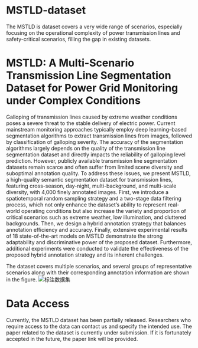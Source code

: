 # MSTLD-dataset
The MSTLD is dataset covers a very wide range of scenarios, especially focusing on the operational complexity of power transmission lines and safety-critical scenarios, filling the gap in existing datasets. 
# MSTLD: A Multi-Scenario Transmission Line Segmentation Dataset for Power Grid Monitoring under Complex Conditions

Galloping of transmission lines caused by extreme
weather conditions poses a severe threat to the stable delivery
of electric power. Current mainstream monitoring approaches
typically employ deep learning–based segmentation algorithms
to extract transmission lines from images, followed by classification of galloping severity. The accuracy of the segmentation
algorithms largely depends on the quality of the transmission
line segmentation dataset and directly impacts the reliability of
galloping level prediction. However, publicly available transmission line segmentation datasets remain scarce and often suffer
from limited scene diversity and suboptimal annotation quality.
To address these issues, we present MSTLD, a high-quality
semantic segmentation dataset for transmission lines, featuring
cross-season, day-night, multi-background, and multi-scale diversity, with 4,000 finely annotated images. First, we introduce a
spatiotemporal random sampling strategy and a two-stage data
filtering process, which not only enhance the dataset’s ability
to represent real-world operating conditions but also increase
the variety and proportion of critical scenarios such as extreme
weather, low illumination, and cluttered backgrounds. Then, we
design a hybrid annotation strategy that balances annotation
efficiency and accuracy. Finally, extensive experimental results
of 18 state-of-the-art models on MSTLD demonstrate the strong
adaptability and discriminative power of the proposed dataset.
Furthermore, additional experiments were conducted to validate
the effectiveness of the proposed hybrid annotation strategy and
its inherent challenges.


The dataset covers multiple scenarios, and several groups of representative scenarios along with their corresponding annotation information are shown in the figure.
![标注数据集](https://github.com/user-attachments/assets/2e66e21c-12a4-47c1-b873-ae9960ac4051)

# Data Access 
Currently, the MSTLD dataset has been partially released. Researchers who require access to the data can contact us and specify the intended use.
The paper related to the dataset is currently under submission. If it is fortunately accepted in the future, the paper link will be provided.
